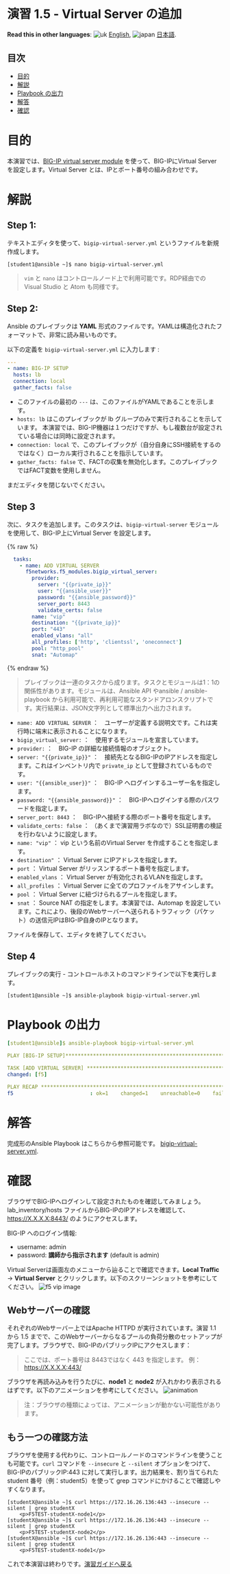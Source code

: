 # 演習 1.5 - Virtual Server の追加

**Read this in other languages**: ![uk](../../../images/uk.png) [English](README.md),  ![japan](../../../images/japan.png) [日本語](README.ja.md).

## 目次

- [目的](#目的)
- [解説](#解説)
- [Playbook の出力](#Playbookの出力)
- [解答](#解答)
- [確認](#確認)

# 目的

本演習では、[BIG-IP virtual server module](https://docs.ansible.com/ansible/latest/modules/bigip_virtual_server_module.html) を使って、BIG-IPにVirtual Server を設定します。Virtual Server とは、IPとポート番号の組み合わせです。

# 解説

## Step 1:

テキストエディタを使って、`bigip-virtual-server.yml` というファイルを新規作成します。

```
[student1@ansible ~]$ nano bigip-virtual-server.yml
```

>`vim` と `nano` はコントロールノード上で利用可能です。RDP経由でのVisual Studio と Atom も同様です。

## Step 2:

Ansible のプレイブックは **YAML** 形式のファイルです。YAMLは構造化されたフォーマットで、非常に読み易いものです。

以下の定義を `bigip-virtual-server.yml` に入力します :

``` yaml
---
- name: BIG-IP SETUP
  hosts: lb
  connection: local
  gather_facts: false
```

- このファイルの最初の `---` は、このファイルがYAMLであることを示します。
- `hosts: lb` はこのプレイブックが lb グループのみで実行されることを示しています。 本演習では、BIG-IP機器は１つだけですが、もし複数台が設定されている場合には同時に設定されます。
- `connection: local` で、このプレイブックが（自分自身にSSH接続をするのではなく）ローカル実行されることを指示しています。
- `gather_facts: false` で、FACTの収集を無効化します。このプレイブックではFACT変数を使用しません。  

まだエディタを閉じないでください。

## Step 3

次に、タスクを追加します。このタスクは、`bigip-virtual-server` モジュールを使用して、BIG-IP上にVirtual Server を設定します。

{% raw %}
``` yaml
  tasks:
    - name: ADD VIRTUAL SERVER
      f5networks.f5_modules.bigip_virtual_server:
        provider:
          server: "{{private_ip}}"
          user: "{{ansible_user}}"
          password: "{{ansible_password}}"
          server_port: 8443
          validate_certs: false
        name: "vip"
        destination: "{{private_ip}}"
        port: "443"
        enabled_vlans: "all"
        all_profiles: ['http', 'clientssl', 'oneconnect']
        pool: "http_pool"
        snat: "Automap"
```

{% endraw %}

>プレイブックは一連のタスクから成ります。タスクとモジュールは1：1の関係性があります。モジュールは、Ansible API やansible / ansible-playbook から利用可能で、再利用可能なスタンドアロンスクリプトです。実行結果は、JSON文字列として標準出力へ出力されます。

- `name: ADD VIRTUAL SERVER` ：　ユーザーが定義する説明文です。これは実行時に端末に表示されることになります。
- `bigip_virtual_server:` ：　使用するモジュールを宣言しています。
- `provider:` ：　BIG-IP の詳細な接続情報のオブジェクト。
- `server: "{{private_ip}}"` ：　接続先となるBIG-IPのIPアドレスを指定します。これはインベントリ内で `private_ip` として登録されているものです。
- `user: "{{ansible_user}}"` ：　BIG-IP へログインするユーザー名を指定します。
- `password: "{{ansible_password}}"` ：　BIG-IPへログインする際のパスワードを指定します。
- `server_port: 8443` ：　BIG-IPへ接続する際のポート番号を指定します。
- `validate_certs: false` ： （あくまで演習用ラボなので）SSL証明書の検証を行わないように設定します。
- `name: "vip"` ： vip という名前のVirtual Server を作成することを指定します。
- `destination"` ： Virtual Server にIPアドレスを指定します。
- `port` ： Virtual Server がリッスンするポート番号を指定します。
- `enabled_vlans` ： Virtual Server が有効化されるVLANを指定します。
- `all_profiles` ： Virtual Server に全てのプロファイルをアサインします。
- `pool` ： Virtual Server に紐づけられるプールを指定します。
- `snat` ： Source NAT の指定をします。本演習では、Automap を設定しています。これにより、後段のWebサーバーへ送られるトラフィック（パケット）の送信元IPはBIG-IP自身のIPとなります。

ファイルを保存して、エディタを終了してください。

## Step 4

プレイブックの実行 - コントロールホストのコマンドラインで以下を実行します。

```
[student1@ansible ~]$ ansible-playbook bigip-virtual-server.yml
```

# Playbook の出力

```yaml
[student1@ansible]$ ansible-playbook bigip-virtual-server.yml

PLAY [BIG-IP SETUP]*************************************************************

TASK [ADD VIRTUAL SERVER] ******************************************************
changed: [f5]

PLAY RECAP *********************************************************************
f5                         : ok=1    changed=1    unreachable=0    failed=0
```

# 解答

完成形のAnsible Playbook はこちらから参照可能です。 [bigip-virtual-server.yml](./bigip-virtual-server.yml).

# 確認

ブラウザでBIG-IPへログインして設定されたものを確認してみましょう。lab_inventory/hosts ファイルからBIG-IPのIPアドレスを確認して、https://X.X.X.X:8443/ のようにアクセスします。

BIG-IP へのログイン情報:
- username: admin
- password: **講師から指示されます** (default is admin)

Virtual Serverは画面左のメニューから辿ることで確認できます。**Local Traffic** -> **Virtual Server** とクリックします。以下のスクリーンショットを参考にしてください。
![f5 vip image](f5vip.png)

## Webサーバーの確認

それぞれのWebサーバー上ではApache HTTPD が実行されています。演習 1.1 から 1.5 までで、このWebサーバーからなるプールの負荷分散のセットアップが完了します。ブラウザで、BIG-IPのパブリックIPにアクセスします：

>ここでは、ポート番号は 8443ではなく 443 を指定します。 例： https://X.X.X.X:443/

ブラウザを再読み込みを行うたびに、**node1** と **node2** が入れかわり表示されるはずです。以下のアニメーションを参考にしてください。
![animation](animation.gif)
>注：ブラウザの種類によっては、アニメーションが動かない可能性があります。

## もう一つの確認方法

ブラウザを使用する代わりに、コントロールノードのコマンドラインを使うことも可能です。`curl` コマンドを `--insecure` と `--silent` オプションをつけて、BIG-IPのパブリックIP:443 に対して実行します。出力結果を、割り当てられたstudent 番号（例：student5）を使って grep コマンドにかけることで確認しやすくなります。

```
[studentX@ansible ~]$ curl https://172.16.26.136:443 --insecure --silent | grep studentX
    <p>F5TEST-studentX-node1</p>
[studentX@ansible ~]$ curl https://172.16.26.136:443 --insecure --silent | grep studentX
    <p>F5TEST-studentX-node2</p>
[studentX@ansible ~]$ curl https://172.16.26.136:443 --insecure --silent | grep studentX
    <p>F5TEST-studentX-node1</p>
```

これで本演習は終わりです。[演習ガイドへ戻る](../README.ja.md)
